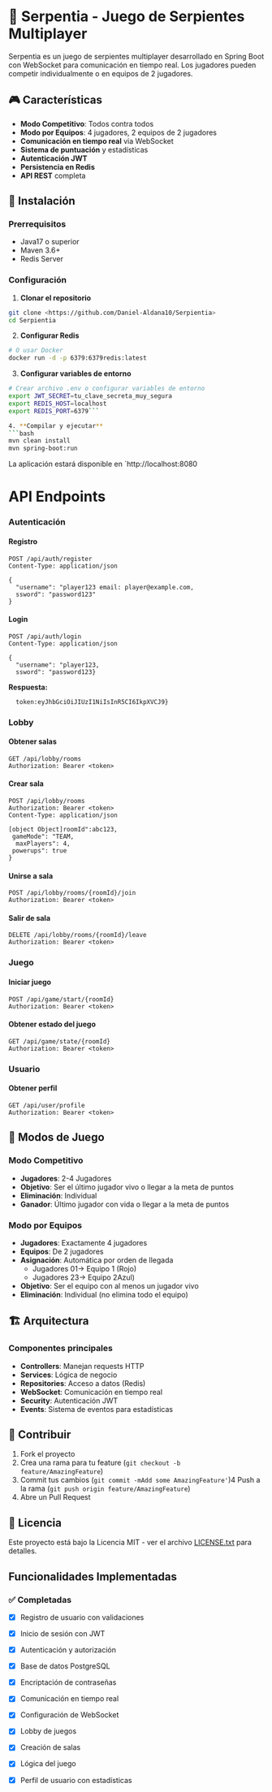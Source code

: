 # 🐍 Serpentia - Juego de Serpientes Multiplayer

Serpentia es un juego de serpientes multiplayer desarrollado en Spring Boot con WebSocket para comunicación en tiempo real. Los jugadores pueden competir individualmente o en equipos de 2 jugadores.

## 🎮 Características

- **Modo Competitivo**: Todos contra todos
- **Modo por Equipos**: 4 jugadores, 2 equipos de 2 jugadores
- **Comunicación en tiempo real** via WebSocket
- **Sistema de puntuación** y estadísticas
- **Autenticación JWT**
- **Persistencia en Redis**
- **API REST** completa

## 🚀 Instalación

### Prerrequisitos

- Java17 o superior
- Maven 3.6+
- Redis Server

### Configuración

1. **Clonar el repositorio**
```bash
git clone <https://github.com/Daniel-Aldana10/Serpientia>
cd Serpientia
```

2. **Configurar Redis**
```bash
# O usar Docker
docker run -d -p 6379:6379redis:latest
```

3. **Configurar variables de entorno**
```bash
# Crear archivo .env o configurar variables de entorno
export JWT_SECRET=tu_clave_secreta_muy_segura
export REDIS_HOST=localhost
export REDIS_PORT=6379```

4. **Compilar y ejecutar**
```bash
mvn clean install
mvn spring-boot:run
```

La aplicación estará disponible en `http://localhost:8080
# API Endpoints

### Autenticación

#### Registro
```http
POST /api/auth/register
Content-Type: application/json

{
  "username": "player123 email: player@example.com,
  ssword": "password123"
}
```

#### Login
```http
POST /api/auth/login
Content-Type: application/json

{
  "username": "player123,
  ssword": "password123}
```

**Respuesta:**
```json[object Object]
  token:eyJhbGciOiJIUzI1NiIsInR5CI6IkpXVCJ9}
```

### Lobby

#### Obtener salas
```http
GET /api/lobby/rooms
Authorization: Bearer <token>
```

#### Crear sala
```http
POST /api/lobby/rooms
Authorization: Bearer <token>
Content-Type: application/json

[object Object]roomId":abc123,
 gameMode": "TEAM,
  maxPlayers": 4,
 powerups": true
}
```

#### Unirse a sala
```http
POST /api/lobby/rooms/{roomId}/join
Authorization: Bearer <token>
```

#### Salir de sala
```http
DELETE /api/lobby/rooms/{roomId}/leave
Authorization: Bearer <token>
```

### Juego

#### Iniciar juego
```http
POST /api/game/start/{roomId}
Authorization: Bearer <token>
```

#### Obtener estado del juego
```http
GET /api/game/state/{roomId}
Authorization: Bearer <token>
```

### Usuario

#### Obtener perfil
```http
GET /api/user/profile
Authorization: Bearer <token>
```

## 🎯 Modos de Juego

### Modo Competitivo
- **Jugadores**: 2-4 Jugadores
- **Objetivo**: Ser el último jugador vivo o llegar a la meta de puntos
- **Eliminación**: Individual
- **Ganador**: Último jugador con vida o llegar a la meta de puntos

### Modo por Equipos
- **Jugadores**: Exactamente 4 jugadores
- **Equipos**: De 2 jugadores
- **Asignación**: Automática por orden de llegada
  - Jugadores 01→ Equipo 1 (Rojo)
  - Jugadores 23→ Equipo 2Azul)
- **Objetivo**: Ser el equipo con al menos un jugador vivo
- **Eliminación**: Individual (no elimina todo el equipo)


## 🏗️ Arquitectura

### Componentes principales
- **Controllers**: Manejan requests HTTP
- **Services**: Lógica de negocio
- **Repositories**: Acceso a datos (Redis)
- **WebSocket**: Comunicación en tiempo real
- **Security**: Autenticación JWT
- **Events**: Sistema de eventos para estadísticas


## 🤝 Contribuir

1. Fork el proyecto
2. Crea una rama para tu feature (`git checkout -b feature/AmazingFeature`)
3. Commit tus cambios (`git commit -mAdd some AmazingFeature'`)4 Push a la rama (`git push origin feature/AmazingFeature`)
5. Abre un Pull Request

## 📄 Licencia

Este proyecto está bajo la Licencia MIT - ver el archivo [LICENSE.txt](LICENSE.txt) para detalles.
## Funcionalidades Implementadas

### ✅ Completadas
- [x] Registro de usuario con validaciones
- [x] Inicio de sesión con JWT
- [x] Autenticación y autorización
- [x] Base de datos PostgreSQL
- [x] Encriptación de contraseñas
- [x] Comunicación en tiempo real
- [x] Configuración de WebSocket
- [x] Lobby de juegos
- [x] Creación de salas
- [x] Lógica del juego
- [x] Perfil de usuario con estadísticas






